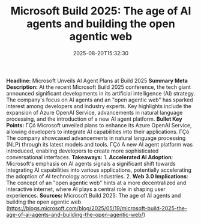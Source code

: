 ﻿---
title: "Microsoft Build 2025: The age of AI agents and building the open agentic web"
date: "2025-08-20T15:32:30"
category: "Markets"
summary: ""
slug: "microsoft build 2025 the age of ai agents and building the o"
source_urls:
  - "https://blogs.microsoft.com/blog/2025/05/19/microsoft-build-2025-the-age-of-ai-agents-and-building-the-open-agentic-web/"
seo:
  title: "Microsoft Build 2025: The age of AI agents and building the open agentic web | Hash n Hedge"
  description: ""
  keywords: ["news", "markets", "brief"]
---
**Headline:** Microsoft Unveils AI Agent Plans at Build 2025  **Summary Meta Description:** At the recent Microsoft Build 2025 conference, the tech giant announced significant developments in its artificial intelligence (AI) strategy. The company's focus on AI agents and an "open agentic web" has sparked interest among developers and industry experts. Key highlights include the expansion of Azure OpenAI Service, advancements in natural language processing, and the introduction of a new AI agent platform.  **Bullet Key Points:**  ΓÇó Microsoft unveiled plans to enhance its Azure OpenAI Service, allowing developers to integrate AI capabilities into their applications. ΓÇó The company showcased advancements in natural language processing (NLP) through its latest models and tools. ΓÇó A new AI agent platform was introduced, enabling developers to create more sophisticated conversational interfaces.  **Takeaways:**  1. **Accelerated AI Adoption**: Microsoft's emphasis on AI agents signals a significant shift towards integrating AI capabilities into various applications, potentially accelerating the adoption of AI technology across industries. 2. **Web 3.0 Implications**: The concept of an "open agentic web" hints at a more decentralized and interactive internet, where AI plays a central role in shaping user experiences.  **Sources:**  Microsoft Build 2025: The age of AI agents and building the open agentic web (https://blogs.microsoft.com/blog/2025/05/19/microsoft-build-2025-the-age-of-ai-agents-and-building-the-open-agentic-web/) 

